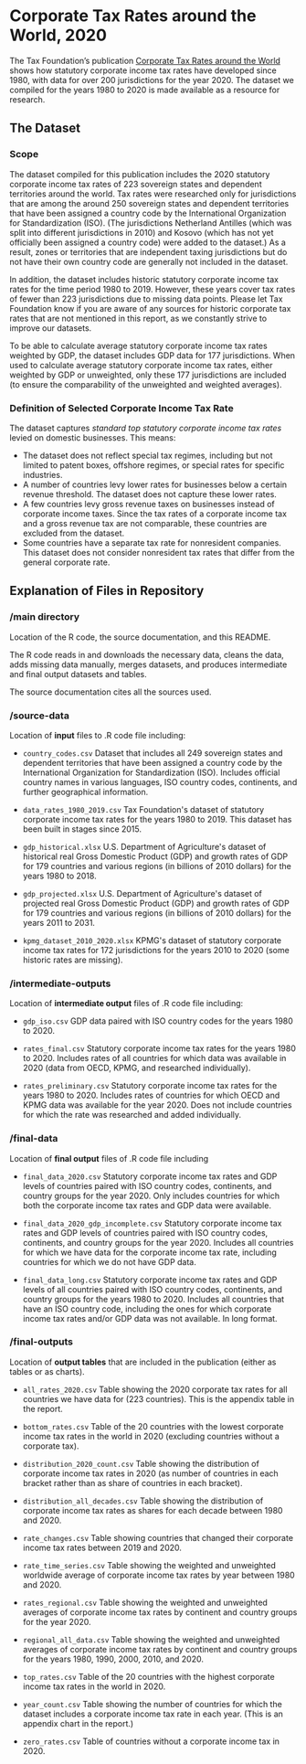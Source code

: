 # Corporate Tax Rates around the World, 2020

The Tax Foundation’s publication [Corporate Tax Rates around the World](https://taxfoundation.org/publications/corporate-tax-rates-around-the-world/) shows how statutory corporate income tax rates have developed since 1980, with data for over 200 jurisdictions for the year 2020. The dataset we compiled for the years 1980 to 2020 is made available as a resource for research.

## The Dataset

### Scope
The dataset compiled for this publication includes the 2020 statutory corporate income tax rates of 223 sovereign states and dependent territories around the world. Tax rates were researched only for jurisdictions that are among the around 250 sovereign states and dependent territories that have been assigned a country code by the International Organization for Standardization (ISO). (The jurisdictions Netherland Antilles (which was split into different jurisdictions in 2010) and Kosovo (which has not yet officially been assigned a country code) were added to the dataset.) As a result, zones or territories that are independent taxing jurisdictions but do not have their own country code are generally not included in the dataset.

In addition, the dataset includes historic statutory corporate income tax rates for the time period 1980 to 2019. However, these years cover tax rates of fewer than 223 jurisdictions due to missing data points. Please let Tax Foundation know if you are aware of any sources for historic corporate tax rates that are not mentioned in this report, as we constantly strive to improve our datasets.

To be able to calculate average statutory corporate income tax rates weighted by GDP, the dataset includes GDP data for 177 jurisdictions. When used to calculate average statutory corporate income tax rates, either weighted by GDP or unweighted, only these 177 jurisdictions are included (to ensure the comparability of the unweighted and weighted averages).


### Definition of Selected Corporate Income Tax Rate
The dataset captures *standard top statutory corporate income tax rates* levied on domestic businesses. This means:
- The dataset does not reflect special tax regimes, including but not limited to patent boxes, offshore regimes, or special rates for specific industries. 
- A number of countries levy lower rates for businesses below a certain revenue threshold. The dataset does not capture these lower rates.
- A few countries levy gross revenue taxes on businesses instead of corporate income taxes. Since the tax rates of a corporate income tax and a gross revenue tax are not comparable, these countries are excluded from the dataset.
- Some countries have a separate tax rate for nonresident companies. This dataset does not consider nonresident tax rates that differ from the general corporate rate.


## Explanation of Files in Repository

### /main directory

Location of the R code, the source documentation, and this README.

The R code reads in and downloads the necessary data, cleans the data, adds missing data manually, merges datasets, and produces intermediate and final output datasets and tables.

The source documentation cites all the sources used.

### /source-data

Location of **input** files to .R code file including:

- `country_codes.csv` Dataset that includes all 249 sovereign states and dependent territories that have been assigned a country code by the International Organization for Standardization (ISO). Includes official country names in various languages, ISO country codes, continents, and further geographical information.

- `data_rates_1980_2019.csv` Tax Foundation's dataset of statutory corporate income tax rates for the years 1980 to 2019. This dataset has been built in stages since 2015.

- `gdp_historical.xlsx` U.S. Department of Agriculture's dataset of historical real Gross Domestic Product (GDP) and growth rates of GDP for 179 countries and various regions (in billions of 2010 dollars) for the years 1980 to 2018.

- `gdp_projected.xlsx` U.S. Department of Agriculture's dataset of projected real Gross Domestic Product (GDP) and growth rates of GDP for 179 countries and various regions (in billions of 2010 dollars) for the years 2011 to 2031.

- `kpmg_dataset_2010_2020.xlsx` KPMG's dataset of statutory corporate income tax rates for 172 jurisdictions for the years 2010 to 2020 (some historic rates are missing).

### /intermediate-outputs

Location of **intermediate output** files of .R code file including:

- `gdp_iso.csv` GDP data paired with ISO country codes for the years 1980 to 2020.

- `rates_final.csv` Statutory corporate income tax rates for the years 1980 to 2020. Includes rates of all countries for which data was available in 2020 (data from OECD, KPMG, and researched individually).

- `rates_preliminary.csv` Statutory corporate income tax rates for the years 1980 to 2020. Includes rates of countries for which OECD and KPMG data was available for the year 2020. Does not include countries for which the rate was researched and added individually.

### /final-data
Location of **final output** files of .R code file including

- `final_data_2020.csv` Statutory corporate income tax rates and GDP levels of countries paired with ISO country codes, continents, and country groups for the year 2020. Only includes countries for which both the corporate income tax rates and GDP data were available.

- `final_data_2020_gdp_incomplete.csv` Statutory corporate income tax rates and GDP levels of countries paired with ISO country codes, continents, and country groups for the year 2020. Includes all countries for which we have data for the corporate income tax rate, including countries for which we do not have GDP data.

- `final_data_long.csv` Statutory corporate income tax rates and GDP levels of all countries paired with ISO country codes, continents, and country groups for the years 1980 to 2020. Includes all countries that have an ISO country code, including the ones for which corporate income tax rates and/or GDP data was not available. In long format.

### /final-outputs
Location of **output tables** that are included in the publication (either as tables or as charts).

- `all_rates_2020.csv` Table showing the 2020 corporate tax rates for all countries we have data for (223 countries). This is the appendix table in the report.

- `bottom_rates.csv` Table of the 20 countries with the lowest corporate income tax rates in the world in 2020 (excluding countries without a corporate tax).

- `distribution_2020_count.csv` Table showing the distribution of corporate income tax rates in 2020 (as number of countries in each bracket rather than as share of countries in each bracket).

- `distribution_all_decades.csv` Table showing the distribution of corporate income tax rates as shares for each decade between 1980 and 2020.

- `rate_changes.csv` Table showing countries that changed their corporate income tax rates between 2019 and 2020.

- `rate_time_series.csv` Table showing the weighted and unweighted worldwide average of corporate income tax rates by year between 1980 and 2020.

- `rates_regional.csv` Table showing the weighted and unweighted averages of corporate income tax rates by continent and country groups for the year 2020.

- `regional_all_data.csv` Table showing the weighted and unweighted averages of corporate income tax rates by continent and country groups for the years 1980, 1990, 2000, 2010, and 2020.

- `top_rates.csv` Table of the 20 countries with the highest corporate income tax rates in the world in 2020.

- `year_count.csv` Table showing the number of countries for which the dataset includes a corporate income tax rate in each year. (This is an appendix chart in the report.)

- `zero_rates.csv` Table of countries without a corporate income tax in 2020.